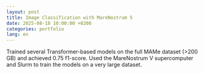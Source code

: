 ```yaml
---
layout: post
title: Image Classification with MareNostrum 5
date: 2025-08-18 10:00:00 +0200
categories: portfolio
lang: en
---
```

Trained several Transformer-based models on the full MAMe dataset (>200 GB) and achieved 0.75 f1-score. Used the MareNostrum V supercomputer and Slurm to train the models on a very large dataset.
